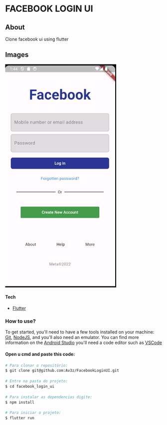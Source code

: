 # FACEBOOK LOGIN UI

## About

Clone facebook ui using flutter

## Images

![app](facebookui.jpg)

#### Tech

- [Flutter](https://expo.dev/)

### How to use?

To get started, you'll need to have a few tools installed on your machine:
[Git](https://git-scm.com), [NodeJS](https://nodejs.org/en/), and you'll also need an emulator. You can find more information on the [Android Studio](https://developer.android.com/studio?hl=pt&gclid=CjwKCAjw1ICZBhAzEiwAFfvFhHLSUJj_5oi2_iujE7QitCc9tE3BjT5DXG-ML2YkUK8BMkz1PWBtWxoCU58QAvD_BwE&gclsrc=aw.ds) you'll need a code editor such as
[VSCode](https://code.visualstudio.com/)

#### Open u cmd and paste this code:

```bash
# Para clonar o repositório:
$ git clone git@github.com:Av3z/FacebookLoginUI.git

# Entre na pasta do projeto:
$ cd facebook_login_ui

# Para instalar as dependencias digite:
$ npm install

# Para iniciar o projeto:
$ flutter run
